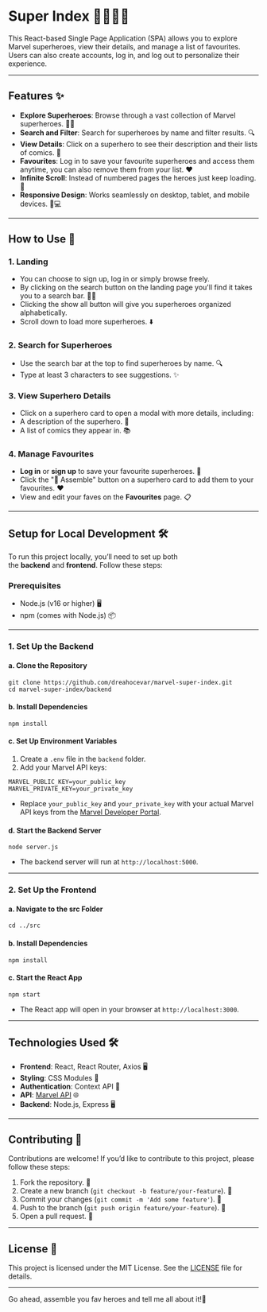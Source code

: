 # Super Index 🦸‍♂️🦸‍♀️

This React-based Single Page Application (SPA) allows you to explore Marvel superheroes, view their details, and manage a list of favourites. Users can also create accounts, log in, and log out to personalize their experience.

---

## Features ✨

- **Explore Superheroes**: Browse through a vast collection of Marvel superheroes. 🕵️‍♂️
- **Search and Filter**: Search for superheroes by name and filter results. 🔍
- **View Details**: Click on a superhero to see their description and their lists of comics. 📖
- **Favourites**: Log in to save your favourite superheroes and access them anytime, you can also remove them from your list. ❤️
- **Infinite Scroll**: Instead of numbered pages the heroes just keep loading. 🔄
- **Responsive Design**: Works seamlessly on desktop, tablet, and mobile devices. 📱💻

---

## How to Use 🚀

### 1. Landing

- You can choose to sign up, log in or simply browse freely.
- By clicking on the search button on the landing page you'll find it takes you to a search bar. 🦸‍♂️
- Clicking the show all button will give you superheroes organized alphabetically.
- Scroll down to load more superheroes. ⬇️

### 2. Search for Superheroes

- Use the search bar at the top to find superheroes by name. 🔍
- Type at least 3 characters to see suggestions. ✨

### 3. View Superhero Details

- Click on a superhero card to open a modal with more details, including:
- A description of the superhero. 📝
- A list of comics they appear in. 📚

### 4. Manage Favourites

- **Log in** or **sign up** to save your favourite superheroes. 🔐
- Click the "🖤 Assemble" button on a superhero card to add them to your favourites. ❤️
- View and edit your faves on the **Favourites** page. 📋

---

## Setup for Local Development 🛠️

To run this project locally, you’ll need to set up both the **backend** and **frontend**. Follow these steps:

### Prerequisites

- Node.js (v16 or higher) 🖥️
- npm (comes with Node.js) 📦

---

### 1. Set Up the Backend

#### a. Clone the Repository

```
git clone https://github.com/dreahocevar/marvel-super-index.git
cd marvel-super-index/backend
```

#### b. Install Dependencies

```
npm install
```

#### c. Set Up Environment Variables

1. Create a `.env` file in the `backend` folder.
2. Add your Marvel API keys:

```
MARVEL_PUBLIC_KEY=your_public_key
MARVEL_PRIVATE_KEY=your_private_key
```

- Replace `your_public_key` and `your_private_key` with your actual Marvel API keys from the [Marvel Developer Portal](https://developer.marvel.com/).

#### d. Start the Backend Server

```
node server.js
```

- The backend server will run at `http://localhost:5000`.

---

### 2. Set Up the Frontend

#### a. Navigate to the src Folder

```
cd ../src
```

#### b. Install Dependencies

```
npm install
```

#### c. Start the React App

```
npm start
```

- The React app will open in your browser at `http://localhost:3000`.

---

## Technologies Used 🛠️

- **Frontend**: React, React Router, Axios 🖥️
- **Styling**: CSS Modules 🎨
- **Authentication**: Context API 🔐
- **API**: [Marvel API](https://www.postman.com/alex-postman-workspace/marvel-api-workspace/documentation/989e351/marvel-api) 🌐
- **Backend**: Node.js, Express 🖥️

---

## Contributing 🤝

Contributions are welcome! If you’d like to contribute to this project, please follow these steps:

1. Fork the repository. 🍴
2. Create a new branch (`git checkout -b feature/your-feature`). 🌿
3. Commit your changes (`git commit -m 'Add some feature'`). 💾
4. Push to the branch (`git push origin feature/your-feature`). 🚀
5. Open a pull request. 🔄

---

## License 📄

This project is licensed under the MIT License. See the [LICENSE](https://license/) file for details.

---

Go ahead, assemble you fav heroes and tell me all about it!🚀
